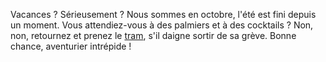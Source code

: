 Vacances ? Sérieusement ? Nous sommes en octobre, l'été est fini depuis un moment. Vous attendiez-vous à des palmiers et à des cocktails ? Non, non, retournez et prenez le [tram](tram.md), s'il daigne sortir de sa grève. Bonne chance, aventurier intrépide !
